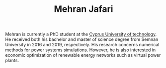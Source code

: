 ﻿---
# Display name
title: Mehran Jafari

# Username (this should match the folder name and the name on publications)
authors:
- "M. Jafari"

# Is this the primary user of the site?
superuser: false

# Role/position
role: PhD Candidate (CUT)

# Organizations/Affiliations
organizations:
- name: Cyprus University of technology
  url: "https://www.cut.ac.cy/"

# Short bio (displayed in user profile at end of posts)
bio:  

# List each interest with a dash
interests:
- Power systems simulation using numerical methods
- Economic optimization of renewable energy systems
- Virtual Power Plants

education:
  courses:
  - course: PhD in Electronic and Electrical Engineering
    institution: Cyprus University of Technology, CY
    year: Ongoing
  - course: MSc in Electronic and Electrical Engineering (Power Systems Engineering)
    institution: Semnan University, IR
    year: 2019
  - course: BSc in Electronic and Electrical Engineering (Power Systems Engineering)
    institution: Semnan University, IR
    year: 2016


# Social/Academic Networking
# Remove the ones not needed
social:
- icon: envelope
  icon_pack: fas
  link: 'mailto:mm.jafari@edu.cut.ac.cy'
- icon: google-scholar
  icon_pack: ai
  link: https://scholar.google.com/citations?user=iB-JAxAAAAAJ
- icon: linkedin 
  icon_pack: fab 
  link: 'https://www.linkedin.com/in/mehran-jafari-9a741495/'



# Enter email to display Gravatar (if Gravatar enabled in Config)
email: ""
  
# Organizational groups that you belong to (for People widget)
#   Set this to `[]` or comment out if you are not using People widget.
user_groups:
- PhD Candidates
---

Mehran is currently a PhD student at the [Cyprus University of technology](https://www.cut.ac.cy/). He received both his bachelor and master of science degree from Semnan University in 2016 and 2019, respectively. His research concerns numerical methods for power systems simulations. However, he is also interested in economic optimization of renewable energy networks such as virtual power plants.